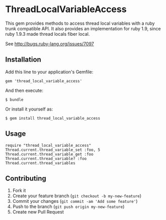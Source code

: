 # ThreadLocalVariableAccess

This gem provides methods to access thread local variables with a ruby trunk compatible
API. It also provides an implementation for ruby 1.9, since ruby 1.9.3 made thread locals
fiber local.

See http://bugs.ruby-lang.org/issues/7097


## Installation

Add this line to your application's Gemfile:

    gem 'thread_local_variable_access'

And then execute:

    $ bundle

Or install it yourself as:

    $ gem install thread_local_variable_access

## Usage

    require "thread_local_variable_access"
    Thread.current.thread_variable_set :foo, 5
    Thread.current.thread_variable_get :foo
    Thread.current.thread_variable? :foo
    Thread.current.thread_variables

## Contributing

1. Fork it
2. Create your feature branch (`git checkout -b my-new-feature`)
3. Commit your changes (`git commit -am 'Add some feature'`)
4. Push to the branch (`git push origin my-new-feature`)
5. Create new Pull Request

